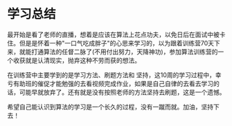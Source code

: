 # 学习总结

最开始是看了老师的直播，想着是应该在算法上花点功夫，以免日后在面试中被卡住。但是是怀着一种"一口气吃成胖子"的心思来学习的，以为跟着训练营70天下来，就能打通算法的任督二脉了(不用付出努力，天降神功)，参加算法训练营的一个收获就是认清现实，抛弃这种不劳而获的想法。

在训练营中主要学到的是学习方法、刷题方法和 坚持，这10周的学习过程中，幸亏有助班的催促才能勉强的去看视频完成作业，如果是自己自律的去看去学习的话，可能早就放弃了。还有就是没有按照老师的方法坚持去刷题，这是一个遗憾。

希望自己能认识到算法的学习是一个长久的过程，没有一蹴而就。加油，坚持下去！

